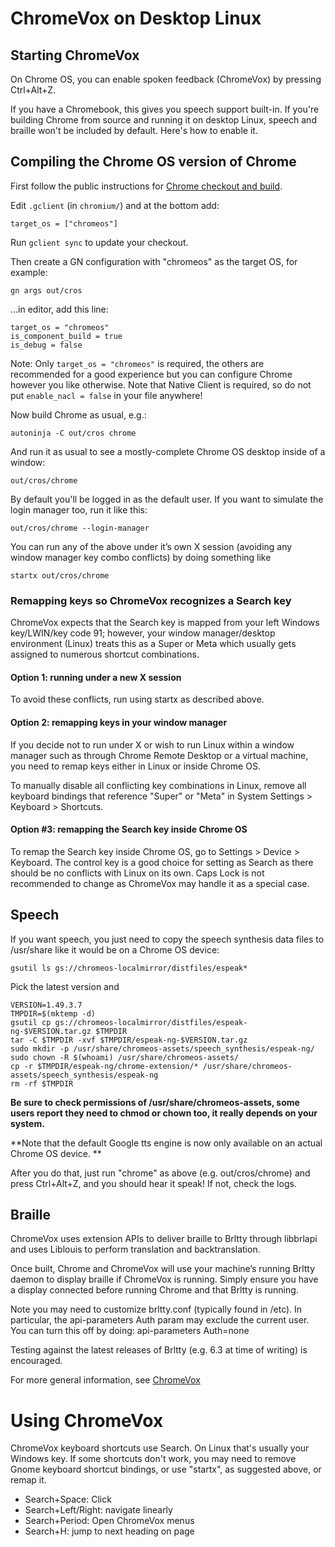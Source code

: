 # ChromeVox on Desktop Linux

## Starting ChromeVox

On Chrome OS, you can enable spoken feedback (ChromeVox) by pressing Ctrl+Alt+Z.

If you have a Chromebook, this gives you speech support built-in. If you're
building Chrome from source and running it on desktop Linux, speech and braille
won't be included by default. Here's how to enable it.

## Compiling the Chrome OS version of Chrome

First follow the public instructions for
[Chrome checkout and build](https://www.chromium.org/developers/how-tos/get-the-code).

Edit `.gclient` (in `chromium/`) and at the bottom add:

```
target_os = ["chromeos"]
```

Run `gclient sync` to update your checkout.

Then create a GN configuration with "chromeos" as the target OS, for example:

```
gn args out/cros
```

...in editor, add this line:

```
target_os = "chromeos"
is_component_build = true
is_debug = false
```

Note: Only ```target_os = "chromeos"``` is required, the others are recommended
for a good experience but you can configure Chrome however you like otherwise.
Note that Native Client is required, so do not put `enable_nacl = false` in
your file anywhere!

Now build Chrome as usual, e.g.:

```
autoninja -C out/cros chrome
```

And run it as usual to see a mostly-complete Chrome OS desktop inside
of a window:

```
out/cros/chrome
```

By default you'll be logged in as the default user. If you want to
simulate the login manager too, run it like this:

```
out/cros/chrome --login-manager
```

You can run any of the above under it’s own X session (avoiding any window
manager key combo conflicts) by doing something like

```
startx out/cros/chrome
```

### Remapping keys so ChromeVox recognizes a Search key
ChromeVox expects that the Search key is mapped from your
left Windows key/LWIN/key code 91; however, your window manager/desktop
environment (Linux) treats this as a Super or Meta which usually gets assigned
to numerous shortcut combinations.

#### Option 1: running under a new X session
To avoid these conflicts, run using startx as described above.

#### Option 2: remapping keys in your window manager
If you decide not to run under X or wish to run Linux within a window manager
such as through Chrome Remote Desktop or a virtual machine, you need to remap
keys either in Linux or inside Chrome OS.

To manually disable all conflicting key combinations in Linux, remove all
keyboard bindings that reference "Super" or "Meta" in
System Settings > Keyboard > Shortcuts.

#### Option #3: remapping the Search key inside Chrome OS
To remap the Search key inside Chrome OS, go to Settings > Device > Keyboard.
The control key is a good choice for setting as Search as there should be no
conflicts with Linux on its own. Caps Lock is not recommended to change as
ChromeVox may handle it as a special case.

## Speech

If you want speech, you just need to copy the speech synthesis data files to
/usr/share like it would be on a Chrome OS device:

```
gsutil ls gs://chromeos-localmirror/distfiles/espeak*
```

Pick the latest version and

```
VERSION=1.49.3.7
TMPDIR=$(mktemp -d)
gsutil cp gs://chromeos-localmirror/distfiles/espeak-ng-$VERSION.tar.gz $TMPDIR
tar -C $TMPDIR -xvf $TMPDIR/espeak-ng-$VERSION.tar.gz
sudo mkdir -p /usr/share/chromeos-assets/speech_synthesis/espeak-ng/
sudo chown -R $(whoami) /usr/share/chromeos-assets/
cp -r $TMPDIR/espeak-ng/chrome-extension/* /usr/share/chromeos-assets/speech_synthesis/espeak-ng
rm -rf $TMPDIR
```

**Be sure to check permissions of /usr/share/chromeos-assets, some users report
they need to chmod or chown too, it really depends on your system.**

**Note that the default Google tts engine is now only available on an actual
Chrome OS device. **

After you do that, just run "chrome" as above (e.g. out/cros/chrome) and press
Ctrl+Alt+Z, and you should hear it speak! If not, check the logs.

## Braille

ChromeVox uses extension APIs to deliver braille to Brltty through libbrlapi
and uses Liblouis to perform translation and backtranslation.

Once built, Chrome and ChromeVox will use your machine’s running Brltty
daemon to display braille if ChromeVox is running. Simply ensure you have a
display connected before running Chrome and that Brltty is running.

Note you may need to customize brltty.conf (typically found in /etc).
In particular, the api-parameters Auth param may exclude the current user.
You can turn this off by doing:
api-parameters Auth=none

Testing against the latest releases of Brltty (e.g. 6.3 at time of writing) is
encouraged.

For more general information, see [ChromeVox](chromevox.md)

# Using ChromeVox

ChromeVox keyboard shortcuts use Search. On Linux that's usually your Windows
key. If some shortcuts don't work, you may need to remove Gnome keyboard
shortcut bindings, or use "startx", as suggested above, or remap it.

* Search+Space: Click
* Search+Left/Right: navigate linearly
* Search+Period: Open ChromeVox menus
* Search+H: jump to next heading on page